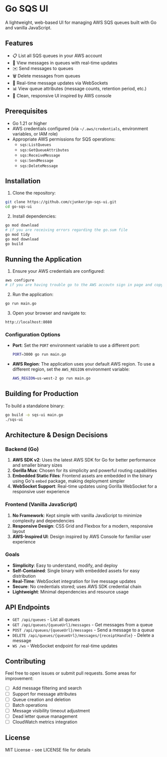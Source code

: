 # Go SQS UI

A lightweight, web-based UI for managing AWS SQS queues built with Go and vanilla JavaScript.

## Features

- 📋 List all SQS queues in your AWS account
- 📨 View messages in queues with real-time updates
- ✉️ Send messages to queues
- 🗑️ Delete messages from queues
- 🔄 Real-time message updates via WebSockets
- 📊 View queue attributes (message counts, retention period, etc.)
- 🎨 Clean, responsive UI inspired by AWS console

## Prerequisites

- Go 1.21 or higher
- AWS credentials configured (via `~/.aws/credentials`, environment variables, or IAM role)
- Appropriate AWS permissions for SQS operations:
  - `sqs:ListQueues`
  - `sqs:GetQueueAttributes`
  - `sqs:ReceiveMessage`
  - `sqs:SendMessage`
  - `sqs:DeleteMessage`

## Installation

1. Clone the repository:
```bash
git clone https://github.com/cjunker/go-sqs-ui.git
cd go-sqs-ui
```

2. Install dependencies:
```bash
go mod download
# if you are receiving errors regarding the go.sum file
go mod tidy
go mod download
go build
```

## Running the Application

1. Ensure your AWS credentials are configured:
```bash
aws configure
# if you are having trouble go to the AWS accoutn sign in page and copy the access keys and manually export in your console
```

2. Run the application:
```bash
go run main.go
```

3. Open your browser and navigate to:
```
http://localhost:8080
```

### Configuration Options

- **Port**: Set the `PORT` environment variable to use a different port:
  ```bash
  PORT=3000 go run main.go
  ```

- **AWS Region**: The application uses your default AWS region. To use a different region, set the `AWS_REGION` environment variable:
  ```bash
  AWS_REGION=us-west-2 go run main.go
  ```

## Building for Production

To build a standalone binary:

```bash
go build -o sqs-ui main.go
./sqs-ui
```

## Architecture & Design Decisions

### Backend (Go)

1. **AWS SDK v2**: Uses the latest AWS SDK for Go for better performance and smaller binary sizes
2. **Gorilla Mux**: Chosen for its simplicity and powerful routing capabilities
3. **Embedded Static Files**: Frontend assets are embedded in the binary using Go's `embed` package, making deployment simpler
4. **WebSocket Support**: Real-time updates using Gorilla WebSocket for a responsive user experience

### Frontend (Vanilla JavaScript)

1. **No Framework**: Kept simple with vanilla JavaScript to minimize complexity and dependencies
2. **Responsive Design**: CSS Grid and Flexbox for a modern, responsive layout
3. **AWS-Inspired UI**: Design inspired by AWS Console for familiar user experience

### Goals

- **Simplicity**: Easy to understand, modify, and deploy
- **Self-Contained**: Single binary with embedded assets for easy distribution
- **Real-Time**: WebSocket integration for live message updates
- **Secure**: No credentials stored; uses AWS SDK credential chain
- **Lightweight**: Minimal dependencies and resource usage

## API Endpoints

- `GET /api/queues` - List all queues
- `GET /api/queues/{queueUrl}/messages` - Get messages from a queue
- `POST /api/queues/{queueUrl}/messages` - Send a message to a queue
- `DELETE /api/queues/{queueUrl}/messages/{receiptHandle}` - Delete a message
- `WS /ws` - WebSocket endpoint for real-time updates

## Contributing

Feel free to open issues or submit pull requests. Some areas for improvement:

- [ ] Add message filtering and search
- [ ] Support for message attributes
- [ ] Queue creation and deletion
- [ ] Batch operations
- [ ] Message visibility timeout adjustment
- [ ] Dead letter queue management
- [ ] CloudWatch metrics integration

## License

MIT License - see LICENSE file for details
